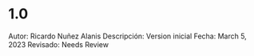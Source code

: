# 1.0

Autor: Ricardo Nuñez Alanis
Descripción: Version inicial
Fecha: March 5, 2023
Revisado: Needs Review